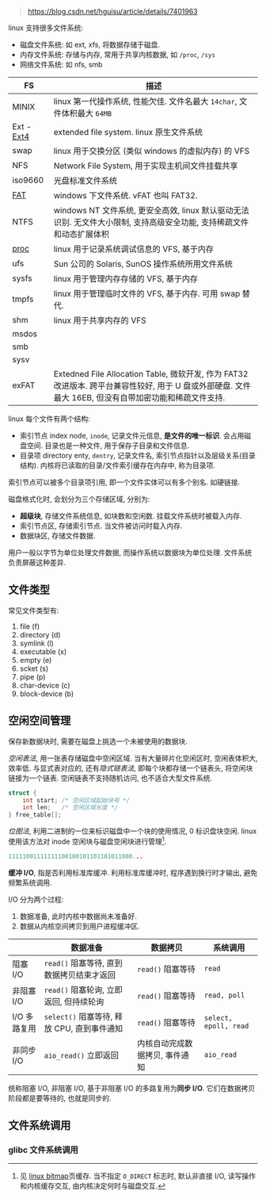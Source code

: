 > https://blog.csdn.net/hguisu/article/details/7401963

linux 支持很多文件系统:
- 磁盘文件系统: 如 ext, xfs, 将数据存储于磁盘.
- 内存文件系统: 存储与内存, 常用于共享内核数据, 如 `/proc`, `/sys`
- 网络文件系统: 如 nfs, smb

| FS              | 描述                                                                     |
| --------------- | ------------------------------------------------------------------------ |
| MINIX           | linux 第一代操作系统, 性能欠佳. 文件名最大 `14char`, 文件体积最大 `64MB` |
| Ext - [Ext4](ext4.md)      | extended file system. linux 原生文件系统                                 |
| swap            | linux 用于交换分区 (类似 windows 的虚拟内存) 的 VFS                      |
| NFS             | Network File System, 用于实现主机间文件挂载共享                          |
| iso9660         | 光盘标准文件系统                                                         |
| [FAT](fat.md)   | windows 下文件系统. vFAT 也叫 FAT32.                                     |
| NTFS            | windows NT 文件系统, 更安全高效, linux 默认驱动无法识别. 无文件大小限制, 支持高级安全功能, 支持稀疏文件和动态扩展体积                      |
| [proc](proc.md) | linux 用于记录系统调试信息的 VFS, 基于内存                               |
| ufs             | Sun 公司的 Solaris, SunOS 操作系统所用文件系统                           |
| sysfs           | linux 用于管理内存存储的 VFS, 基于内存                                   |
| tmpfs           | linux 用于管理临时文件的 VFS, 基于内存. 可用 swap 替代.                  |
| shm             | linux 用于共享内存的 VFS                                                 |
| msdos           |                                                                          |
| smb             |                                                                          |
| sysv            |                                                                          |
| exFAT           | Extedned File Allocation Table, 微软开发, 作为 FAT32 改进版本. 跨平台兼容性较好, 用于 U 盘或外部硬盘. 文件最大 16EB, 但没有自带加密功能和稀疏文件支持.                                                                         |

linux 每个文件有两个结构:
- 索引节点 index node, `inode`, 记录文件元信息, **是文件的唯一标识**. 会占用磁盘空间. 目录也是一种文件, 用于保存子目录和文件信息.
- 目录项 directory enty, `dentry`, 记录文件名, 索引节点指针以及层级关系(目录结构). 内核将已读取的目录/文件索引缓存在内存中, 称为目录项.

索引节点可以被多个目录项引用, 即一个文件实体可以有多个别名. 如硬链接.

磁盘格式化时, 会划分为三个存储区域, 分别为:
- **超级块**, 存储文件系统信息, 如块数和空闲数. 挂载文件系统时被载入内存.
- 索引节点区, 存储索引节点. 当文件被访问时载入内存.
- 数据块区, 存储文件数据.

用户一般以字节为单位处理文件数据, 而操作系统以数据块为单位处理. 文件系统负责屏蔽这种差异.

## 文件类型

常见文件类型有:
1. file (f)
2. directory (d)
3. symlink (l)
4. executable (x)
5. empty (e)
6. scket (s)
7. pipe (p)
8. char-device (c)
9. block-device (b)

## 空闲空间管理

保存新数据块时, 需要在磁盘上挑选一个未被使用的数据块. 

*空闲表法*, 用一张表存储磁盘中空闲区域. 当有大量碎片化空闲区时, 空闲表体积大, 效率低. 与显式表对应的, 还有*隐式链表法*, 即每个块都存储一个链表头, 将空闲块链接为一个链表. 空闲链表不支持随机访问, 也不适合大型文件系统.

```c
struct {
	int start; /* 空闲区域起始块号 */
	int len;   /* 空闲区域长度 */
} free_table[];
```


*位图法*, 利用二进制的一位来标识磁盘中一个块的使用情况, 0 标识盘块空闲. linux 使用该方法对 inode 空闲块与磁盘空闲块进行管理[^1].

```c
11111001111111100100101101101011000...
```

[^1]:  见 [linux bitmap](../../Algorithm/内核/bitmap.md)页缓存. 当不指定 `O_DIRECT` 标志时, 默认非直接 I/O, 读写操作和内核缓存交互, 由内核决定何时与磁盘交互.

**缓冲 I/O**, 指是否利用标准库缓冲. 利用标准库缓冲时, 程序遇到换行时才输出, 避免频繁系统调用.

I/O 分为两个过程:
1. 数据准备, 此时内核中数据尚未准备好.
2. 数据从内核空间拷贝到用户进程缓冲区.

|              | 数据准备                                    | 数据拷贝          | 系统调用              |
| ------------ | ------------------------------------------- | ----------------- | --------------------- |
| 阻塞 I/O     | `read()` 阻塞等待, 直到数据拷贝结束才返回   | `read()` 阻塞等待 | `read`                |
| 非阻塞 I/O   | `read()` 阻塞轮询, 立即返回, 但持续轮询     | `read()` 阻塞等待 | `read, poll`          |
| I/O 多路复用 | `select()` 阻塞等待, 释放 CPU, 直到事件通知 | `read()` 阻塞等待 | `select, epoll, read` |
| 非同步 I/O   | `aio_read()` 立即返回                       | 内核自动完成数据拷贝, 事件通知                  | `aio_read`            |

统称阻塞 I/O, 非阻塞 I/O, 基于非阻塞 I/O 的多路复用为**同步 I/O**. 它们在数据拷贝阶段都是要等待的, 也就是同步的.

## 文件系统调用

### glibc 文件系统调用

